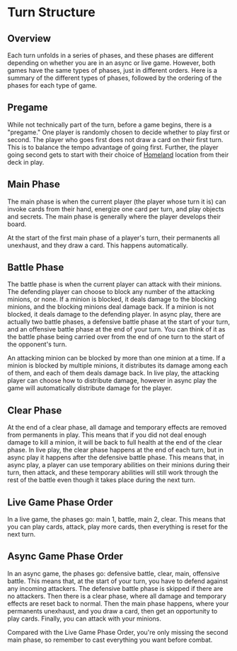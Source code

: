 # Turn Structure

## Overview

Each turn unfolds in a series of phases, and these phases are different depending on whether you are in an async or live game. However, both games have the same types of phases, just in different orders. Here is a summary of the different types of phases, followed by the ordering of the phases for each type of game.

## Pregame

While not technically part of the turn, before a game begins, there is a "pregame." One player is randomly chosen to decide whether to play first or second. The player who goes first does not draw a card on their first turn. This is to balance the tempo advantage of going first. Further, the player going second gets to start with their choice of [Homeland](../rules/locations.md#homeland) location from their deck in play.

## Main Phase

The main phase is when the current player (the player whose turn it is) can invoke cards from their hand, energize one card per turn, and play objects and secrets. The main phase is generally where the player develops their board.

At the start of the first main phase of a player's turn, their permanents all unexhaust, and they draw a card. This happens automatically.

## Battle Phase

The battle phase is when the current player can attack with their minions. The defending player can choose to block any number of the attacking minions, or none. If a minion is blocked, it deals damage to the blocking minions, and the blocking minions deal damage back. If a minion is not blocked, it deals damage to the defending player. In async play, there are actually two battle phases, a defensive battle phase at the start of your turn, and an offensive battle phase at the end of your turn. You can think of it as the battle phase being carried over from the end of one turn to the start of the opponent's turn.

An attacking minion can be blocked by more than one minion at a time. If a minion is blocked by multiple minions, it distributes its damage among each of them, and each of them deals damage back. In live play, the attacking player can choose how to distribute damage, however in async play the game will automatically distribute damage for the player.

## Clear Phase

At the end of a clear phase, all damage and temporary effects are removed from permanents in play. This means that if you did not deal enough damage to kill a minion, it will be back to full health at the end of the clear phase. In live play, the clear phase happens at the end of each turn, but in async play it happens after the defensive battle phase. This means that, in async play, a player can use temporary abilities on their minions during their turn, then attack, and these temporary abilities will still work through the rest of the battle even though it takes place during the next turn.

## Live Game Phase Order

In a live game, the phases go: main 1, battle, main 2, clear. This means that you can play cards, attack, play more cards, then everything is reset for the next turn.

## Async Game Phase Order

In an async game, the phases go: defensive battle, clear, main, offensive battle. This means that, at the start of your turn, you have to defend against any incoming attackers. The defensive battle phase is skipped if there are no attackers. Then there is a clear phase, where all damage and temporary effects are reset back to normal. Then the main phase happens, where your permanents unexhaust, and you draw a card, then get an opportunity to play cards. Finally, you can attack with your minions.

Compared with the Live Game Phase Order, you're only missing the second main phase, so remember to cast everything you want before combat.

